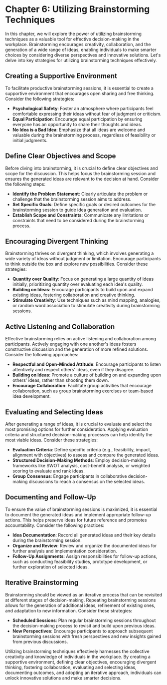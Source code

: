 Chapter 6: Utilizing Brainstorming Techniques
=============================================

In this chapter, we will explore the power of utilizing brainstorming techniques as a valuable tool for effective decision-making in the workplace. Brainstorming encourages creativity, collaboration, and the generation of a wide range of ideas, enabling individuals to make smarter choices by considering diverse perspectives and innovative solutions. Let's delve into key strategies for utilizing brainstorming techniques effectively.

Creating a Supportive Environment
---------------------------------

To facilitate productive brainstorming sessions, it is essential to create a supportive environment that encourages open sharing and free thinking. Consider the following strategies:

* **Psychological Safety**: Foster an atmosphere where participants feel comfortable expressing their ideas without fear of judgment or criticism.
* **Equal Participation**: Encourage equal participation by ensuring everyone has an opportunity to share their thoughts and ideas.
* **No Idea is a Bad Idea**: Emphasize that all ideas are welcome and valuable during the brainstorming process, regardless of feasibility or initial judgments.

Define Clear Objectives and Scope
---------------------------------

Before diving into brainstorming, it is crucial to define clear objectives and scope for the discussion. This helps focus the brainstorming session and ensures the generated ideas are relevant to the decision at hand. Consider the following steps:

* **Identify the Problem Statement**: Clearly articulate the problem or challenge that the brainstorming session aims to address.
* **Set Specific Goals**: Define specific goals or desired outcomes for the brainstorming session to guide idea generation and evaluation.
* **Establish Scope and Constraints**: Communicate any limitations or constraints that need to be considered during the brainstorming process.

Encouraging Divergent Thinking
------------------------------

Brainstorming thrives on divergent thinking, which involves generating a wide variety of ideas without judgment or limitation. Encourage participants to think outside the box and explore new possibilities. Consider these strategies:

* **Quantity over Quality**: Focus on generating a large quantity of ideas initially, prioritizing quantity over evaluating each idea's quality.
* **Building on Ideas**: Encourage participants to build upon and expand existing ideas, fostering collaboration and creative thinking.
* **Stimulate Creativity**: Use techniques such as mind mapping, analogies, or random word association to stimulate creativity during brainstorming sessions.

Active Listening and Collaboration
----------------------------------

Effective brainstorming relies on active listening and collaboration among participants. Actively engaging with one another's ideas fosters constructive discussion and the generation of more refined solutions. Consider the following approaches:

* **Respectful and Open-Minded Attitude**: Encourage participants to listen attentively and respect others' ideas, even if they disagree.
* **Building on Ideas**: Promote a culture of building on and expanding upon others' ideas, rather than shooting them down.
* **Encourage Collaboration**: Facilitate group activities that encourage collaboration, such as group brainstorming exercises or team-based idea development.

Evaluating and Selecting Ideas
------------------------------

After generating a range of ideas, it is crucial to evaluate and select the most promising options for further consideration. Applying evaluation criteria and structured decision-making processes can help identify the most viable ideas. Consider these strategies:

* **Evaluation Criteria**: Define specific criteria (e.g., feasibility, impact, alignment with objectives) to assess and compare the generated ideas.
* **Structured Decision-Making Methods**: Employ decision-making frameworks like SWOT analysis, cost-benefit analysis, or weighted scoring to evaluate and rank ideas.
* **Group Consensus**: Engage participants in collaborative decision-making discussions to reach a consensus on the selected ideas.

Documenting and Follow-Up
-------------------------

To ensure the value of brainstorming sessions is maximized, it is essential to document the generated ideas and implement appropriate follow-up actions. This helps preserve ideas for future reference and promotes accountability. Consider the following practices:

* **Idea Documentation**: Record all generated ideas and their key details during the brainstorming session.
* **Organize and Review**: Review and organize the documented ideas for further analysis and implementation consideration.
* **Follow-Up Assignments**: Assign responsibilities for follow-up actions, such as conducting feasibility studies, prototype development, or further exploration of selected ideas.

Iterative Brainstorming
-----------------------

Brainstorming should be viewed as an iterative process that can be revisited at different stages of decision-making. Repeating brainstorming sessions allows for the generation of additional ideas, refinement of existing ones, and adaptation to new information. Consider these strategies:

* **Scheduled Sessions**: Plan regular brainstorming sessions throughout the decision-making process to revisit and build upon previous ideas.
* **New Perspectives**: Encourage participants to approach subsequent brainstorming sessions with fresh perspectives and new insights gained from previous discussions.

Utilizing brainstorming techniques effectively harnesses the collective creativity and knowledge of individuals in the workplace. By creating a supportive environment, defining clear objectives, encouraging divergent thinking, fostering collaboration, evaluating and selecting ideas, documenting outcomes, and adopting an iterative approach, individuals can unlock innovative solutions and make smarter decisions.
